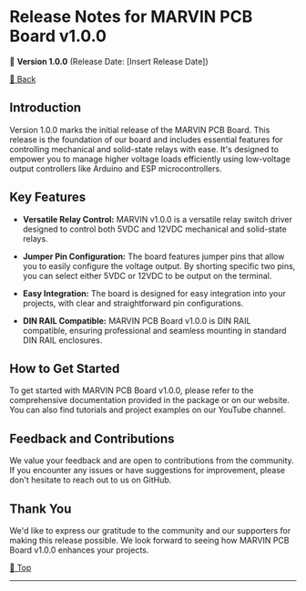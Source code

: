 # Release Notes for MARVIN PCB Board v1.0.0

🚀 **Version 1.0.0** (Release Date: [Insert Release Date])

[🏡 Back](/1.0.0)

## Introduction

Version 1.0.0 marks the initial release of the MARVIN PCB Board. This release is the foundation of our board and includes essential features for controlling mechanical and solid-state relays with ease. It's designed to empower you to manage higher voltage loads efficiently using low-voltage output controllers like Arduino and ESP microcontrollers.

## Key Features

- **Versatile Relay Control:** MARVIN v1.0.0 is a versatile relay switch driver designed to control both 5VDC and 12VDC mechanical and solid-state relays.

- **Jumper Pin Configuration:** The board features jumper pins that allow you to easily configure the voltage output. By shorting specific two pins, you can select either 5VDC or 12VDC to be output on the terminal.

- **Easy Integration:** The board is designed for easy integration into your projects, with clear and straightforward pin configurations.

- **DIN RAIL Compatible:** MARVIN PCB Board v1.0.0 is DIN RAIL compatible, ensuring professional and seamless mounting in standard DIN RAIL enclosures.

## How to Get Started

To get started with MARVIN PCB Board v1.0.0, please refer to the comprehensive documentation provided in the package or on our website. You can also find tutorials and project examples on our YouTube channel.

## Feedback and Contributions

We value your feedback and are open to contributions from the community. If you encounter any issues or have suggestions for improvement, please don't hesitate to reach out to us on GitHub.

## Thank You

We'd like to express our gratitude to the community and our supporters for making this release possible. We look forward to seeing how MARVIN PCB Board v1.0.0 enhances your projects.

[🏡 Top ](#)

---

